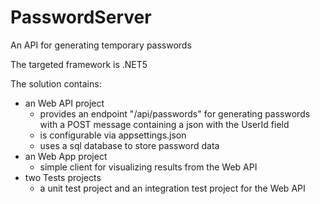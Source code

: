 # PasswordServer
An API for generating temporary passwords

The targeted framework is .NET5

The solution contains:
+ an Web API project 
  - provides an endpoint "/api/passwords" for generating passwords with a POST message containing a json with the UserId field
  - is configurable via appsettings.json
  - uses a sql database to store password data
+ an Web App project 
  - simple client for visualizing results from the Web API
+ two Tests projects 
  - a unit test project and an integration test project for the Web API
